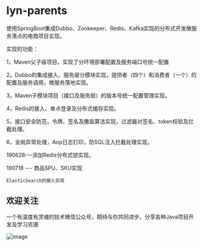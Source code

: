 # lyn-parents

使用SpringBoot集成Dubbo、Zookeeper、Redis、Kafka实现的分布式开发微服务落点的电商项目实现。

实现的功能：

1，Maven父子级项目，实现了分环境部署配置及服务端口号统一配置

2，Dubbo的集成接入、服务层分模块实现，提供者（四个）和消费者（一个）的配置及服务调用，微服务落地实现。

3，Maven子模块项目（接口及服务层）的版本号统一配置管理实现。

4，Redis的接入、单点登录及分布式缓存实现。

5，接口安全防范，令牌、签名及撒盐算法实现，过滤器对签名、token校验及拦截处理。

6，全局异常处理，Aop日志打印，防SQL注入拦截处理实现。

190628---添加Redis分布式锁实现。

190718 --- 商品SPU、SKU实现

````
ElasticSearch的接入实现
````

## 欢迎关注

一个有温度有灵魂的技术微信公众号，期待与你共同进步，分享各种Java项目开发及学习资源

![image](https://github.com/atn-lyn/lyn-parents/blob/master/wxqr.png)

 

